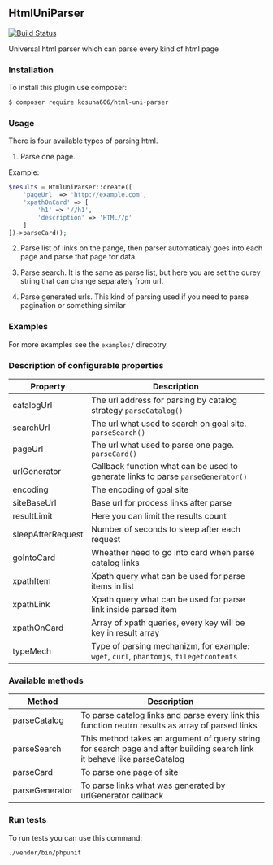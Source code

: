 HtmlUniParser
--

[![Build Status](https://travis-ci.org/kosuha606/html-uni-parser.svg?branch=master)](https://travis-ci.org/kosuha606/html-uni-parser)

Universal html parser which can parse every kind of html page

### Installation

To install this plugin use composer:

```bash
$ composer require kosuha606/html-uni-parser
```

### Usage

There is four available types of parsing html.

1. Parse one page.

Example:
```php
$results = HtmlUniParser::create([
    'pageUrl' => 'http://example.com',
    'xpathOnCard' => [
        'h1' => '//h1',
        'description' => 'HTML//p'
    ]
])->parseCard();
```

2. Parse list of links on the pange, then parser automaticaly goes into each page and 
parse that page for data.

3. Parse search. It is the same as parse list, but here you are 
set the qurey string that can change separately from url.

4. Parse generated urls. This kind of parsing used if you need
to parse pagination or something similar

### Examples
For more examples see the `examples/` direcotry

### Description of configurable properties
| Property | Description   |
| ------------ | ------------ |
| catalogUrl  | The url address for parsing by catalog strategy `parseCatalog()`  |
| searchUrl | The url what used to search on goal site. `parseSearch()`   |
| pageUrl | The url what used to parse one page. `parseCard()`   |
| urlGenerator | Callback function what can be used to generate links to parse `parseGenerator()`   |
| encoding | The encoding of goal site |
| siteBaseUrl | Base url for process links after parse |
| resultLimit | Here you can limit the results count |
| sleepAfterRequest | Number of seconds to sleep after each request |
| goIntoCard | Wheather need to go into card when parse catalog links |
| xpathItem | Xpath query what can be used for parse items in list |
| xpathLink | Xpath query what can be used for parse link inside parsed item |
| xpathOnCard | Array of xpath queries, every key will be key in result array |
| typeMech | Type of parsing mechanizm, for example: `wget`, `curl`, `phantomjs`, `filegetcontents` |

### Available methods

| Method | Description   |
| ------------ | ------------ |
| parseCatalog  | To parse catalog links and parse every link this function reutrn results as array of parsed links  |
| parseSearch | This method takes an argument of query string for search page and after building search link it behave like parseCatalog  |
| parseCard | To parse one page of site  |
| parseGenerator | To parse links what was generated by urlGenerator callback |

### Run tests

To run tests you can use this command:
```bash
./vendor/bin/phpunit
```
